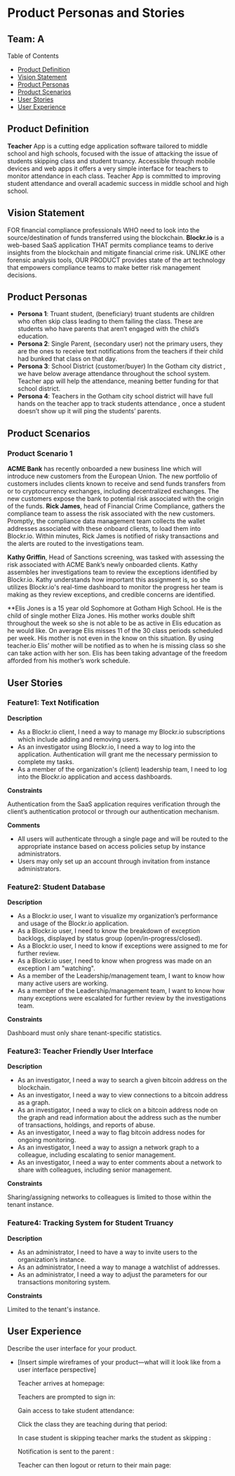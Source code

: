 # Product Personas and Stories

## Team: A

Table of Contents

- [Product Definition](#product-definition)
- [Vision Statement](#vision-statement)
- [Product Personas](#product-personas)
- [Product Scenarios](#product-scenarios)
- [User Stories](#user-stories)
- [User Experience](#user-experience)

## Product Definition

**Teacher** App is a cutting edge application software tailored to middle school and high schools, focused with the issue of attacking the issue of students skipping class and student truancy. Accessible through mobile devices and web apps it offers a very simple interface for teachers to monitor attendance in each class. Teacher App is committed to improving student attendance and overall academic success in middle school and high school.

## Vision Statement

FOR financial compliance professionals WHO need to look into the source/destination of funds transferred using the blockchain. **Blockr.io** is a web-based SaaS application THAT permits compliance teams to derive insights from the blockchain and mitigate financial crime risk. UNLIKE other forensic analysis tools, OUR PRODUCT provides state of the art technology that empowers compliance teams to make better risk management decisions.

## Product Personas

- **Persona 1**: Truant student, (beneficiary) truant students are children who often skip class leading to them failing the class. These are students who have parents that aren’t engaged with the child’s education.
- **Persona 2**: Single Parent, (secondary user) not the primary users, they are the ones to receive text notifications from the teachers if their child had bunked that class on that day.
- **Persona 3**: School District (customer/buyer) In the Gotham city district , we have below average attendance throughout the school system. Teacher app will help the attendance, meaning better funding for that school district.
- **Persona 4**: Teachers in the Gotham city school district will have full hands on the teacher app to track students attendance , once a student doesn’t show up it will ping the students’ parents.

## Product Scenarios

### Product Scenario 1

**ACME Bank** has recently onboarded a new business line which will introduce new customers from the European Union. The new portfolio of customers includes clients known to receive and send funds transfers from or to cryptocurrency exchanges, including decentralized exchanges. The new customers expose the bank to potential risk associated with the origin of the funds. **Rick James**, head of Financial Crime Compliance, gathers the compliance team to assess the risk associated with the new customers. Promptly, the compliance data management team collects the wallet addresses associated with these onboard clients, to load them into Blockr.io. Within minutes, Rick James is notified of risky transactions and the alerts are routed to the investigations team.

**Kathy Griffin**, Head of Sanctions screening, was tasked with assessing the risk associated with ACME Bank’s newly onboarded clients. Kathy assembles her investigations team to review the exceptions identified by Blockr.io. Kathy understands how important this assignment is, so she utilizes Blockr.io's real-time dashboard to monitor the progress her team is making as they review exceptions, and credible concerns are identified.

**Elis Jones is a 15 year old Sophomore at Gotham High School. He is the child of single mother Eliza Jones. His mother works double shift throughout the week so she is not able to be as active in Elis education as he would like. On average Elis misses 11 of the 30 class periods scheduled per week. His mother is not even in the know on this situation. By using teacher.io Elis’ mother will be notified as to when he is missing class so she can take action with her son. Elis has been taking advantage of the freedom afforded from his mother’s work schedule.

## User Stories

### Feature1: Text Notification

**Description**

- As a Blockr.io client, I need a way to manage my Blockr.io subscriptions which include adding and removing users.
- As an investigator using Blockr.io, I need a way to log into the application. Authentication will grant me the necessary permission to complete my tasks.
- As a member of the organization's (client) leadership team, I need to log into the Blockr.io application and access dashboards.

**Constraints**

Authentication from the SaaS application requires verification through the client’s authentication protocol or through our authentication mechanism.

**Comments**

- All users will authenticate through a single page and will be routed to the appropriate instance based on access policies setup by instance administrators.
- Users may only set up an account through invitation from instance administrators.

### Feature2: Student Database

**Description**

- As a Blockr.io user, I want to visualize my organization’s performance and usage of the Blockr.io application.
- As a Blockr.io user, I need to know the breakdown of exception backlogs, displayed by status group (open/in-progress/closed).
- As a Blockr.io user, I need to know if exceptions were assigned to me for further review.
- As a Blockr.io user, I need to know when progress was made on an exception I am "watching".
- As a member of the Leadership/management team, I want to know how many active users are working.
- As a member of the Leadership/management team, I want to know how many exceptions were escalated for further review by the investigations team.

**Constraints**

Dashboard must only share tenant-specific statistics.

### Feature3: Teacher Friendly User Interface

**Description**

- As an investigator, I need a way to search a given bitcoin address on the blockchain.
- As an investigator, I need a way to view connections to a bitcoin address as a graph.
- As an investigator, I need a way to click on a bitcoin address node on the graph and read information about the address such as the number of transactions, holdings, and reports of abuse.
- As an investigator, I need a way to flag bitcoin address nodes for ongoing monitoring.
- As an investigator, I need a way to assign a network graph to a colleague, including escalating to senior management.
- As an investigator, I need a way to enter comments about a network to share with colleagues, including senior management.

**Constraints**

Sharing/assigning networks to colleagues is limited to those within the tenant instance.

### Feature4: Tracking System for Student Truancy

**Description**

- As an administrator, I need to have a way to invite users to the organization’s instance.
- As an administrator, I need a way to manage a watchlist of addresses.
- As an administrator, I need a way to adjust the parameters for our transactions monitoring system.

**Constraints**

Limited to the tenant's instance.

## User Experience

Describe the user interface for your product.

- [Insert simple wireframes of your product—what will it look like from a user interface perspective]

  Teacher arrives at homepage: <insert picture here>

  Teachers are prompted to sign in: <insert picture here>

  Gain access to take student attendance: <insert picture here>

  Click the class they are teaching during that period: <insert picture here>

  In case student is skipping teacher marks the student as skipping : <insert picture here>

  Notification is sent to the parent : <insert picture here>

  Teacher can then logout or return to their main page: <insert picture here>

